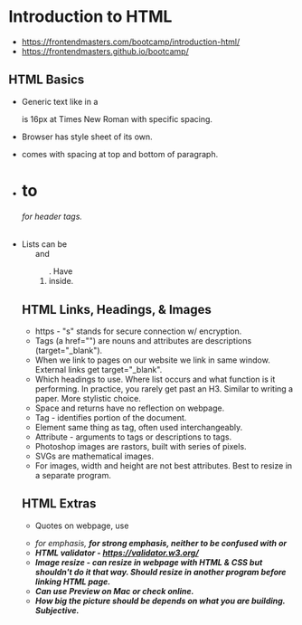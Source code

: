 # Introduction to HTML

- https://frontendmasters.com/bootcamp/introduction-html/
- https://frontendmasters.github.io/bootcamp/

## HTML Basics
- Generic text like in a <p> is 16px at Times New Roman with specific spacing.
- Browser has style sheet of its own. 
- <p> comes with spacing at top and bottom of paragraph.
- <h1> to <h6> for header tags.
- Lists can be <ul> and <ol>. Have <li> inside.

## HTML Links, Headings, & Images
- https - "s" stands for secure connection w/ encryption.
- Tags (a href="") are nouns and attributes are descriptions (target="_blank").
- When we link to pages on our website we link in same window. External links get target="_blank".
- Which headings to use. Where list occurs and what function is it performing. In practice, you rarely get past an H3. Similar to writing a paper. More stylistic choice.
- Space and returns have no reflection on webpage.
- Tag - identifies portion of the document.
- Element same thing as tag, often used interchangeably.
- Attribute - arguments to tags or descriptions to tags.
- Photoshop images are rastors, built with series of pixels.
- SVGs are mathematical images.
- For images, width and height are not best attributes. Best to resize in a separate program.

## HTML Extras
- Quotes on webpage, use <blockquote>
- <em> for emphasis, <strong> for strong emphasis, neither to be confused with <bold> or <italicize>
- HTML validator - https://validator.w3.org/
- Image resize - can resize in webpage with HTML & CSS but shouldn't do it that way. Should resize in another program before linking HTML page.
- Can use Preview on Mac or check online.
- How big the picture should be depends on what you are building. Subjective.